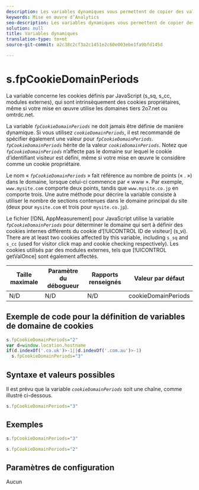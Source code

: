 ```yaml
---
description: Les variables dynamiques vous permettent de copier des valeurs d’une variable vers une autre sans entrer les valeurs complètes à plusieurs reprises dans les demandes d’image sur votre site.
keywords: Mise en œuvre d’Analytics
seo-description: Les variables dynamiques vous permettent de copier des valeurs d’une variable vers une autre sans entrer les valeurs complètes à plusieurs reprises dans les demandes d’image sur votre site.
solution: null
title: Variables dynamiques
translation-type: tm+mt
source-git-commit: a2c38c2cf3a2c1451e2c60e003ebe1fa9bfd145d

---
```



# s.fpCookieDomainPeriods

La variable concerne les cookies définis par JavaScript (s_sq, s_cc, modules externes), qui sont intrinsèquement des cookies propriétaires, même si votre mise en œuvre utilise les domaines tiers 2o7.net ou omtrdc.net.

La variable *`fpCookieDomainPeriods`* ne doit jamais être définie de manière dynamique. Si vous utilisez *`cookieDomainPeriods`*, il est recommandé de spécifier également une valeur pour *`fpCookieDomainPeriods`*. *`fpCookieDomainPeriods`* hérite de la valeur *`cookieDomainPeriods`*. Notez que *`fpCookieDomainPeriods`* n’affecte pas le domaine sur lequel le cookie d’identifiant visiteur est défini, même si votre mise en œuvre le considère comme un cookie propriétaire.

Le nom « *`fpCookieDomainPeriods`* » fait référence au nombre de points (« . ») dans le domaine, lorsque celui-ci commence par « www ». Par exemple, `www.mysite.com` comporte deux points, tandis que `www.mysite.co.jp` en comporte trois. Une autre méthode pour décrire la variable consiste à utiliser le nombre de sections contenues dans le domaine principal du site (deux pour `mysite.com` et trois pour `mysite.co.jp`).

Le fichier [!DNL AppMeasurement] pour JavaScript utilise la variable *`fpCookieDomainPeriods`* pour déterminer le domaine qui sert à définir des cookies internes différents du cookie d’[!UICONTROL ID de visiteur] (s_vi). There are at least two cookies affected by this variable, including `s_sq` and `s_cc` (used for visitor click map and cookie checking respectively). Les cookies utilisés par des modules externes, tels que [!UICONTROL getValOnce] sont également affectés.

| Taille maximale | Paramètre du débogueur | Rapports renseignés | Valeur par défaut |
|---|---|---|---|
| N/D | N/D | N/D | cookieDomainPeriods |

## Exemple de code pour la définition de variables de domaine de cookies

```js
s.fpCookieDomainPeriods="2" 
var d=window.location.hostname 
if(d.indexOf('.co.uk')>-1||d.indexOf('.com.au')>-1) 
  s.fpCookieDomainPeriods="3" 
```

## Syntaxe et valeurs possibles

Il est prévu que la variable *`cookieDomainPeriods`* soit une chaîne, comme illustré ci-dessous.

```js
s.fpCookieDomainPeriods="3"
```

## Exemples

```js
s.fpCookieDomainPeriods="3"
```

```js
s.fpCookieDomainPeriods="2"
```

## Paramètres de configuration

Aucun